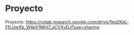 # Proyecto
Proyecto: https://colab.research.google.com/drive/1bqZKeL-FfLUwXb_W4pV1Mht7_qCVXvDJ?usp=sharing

